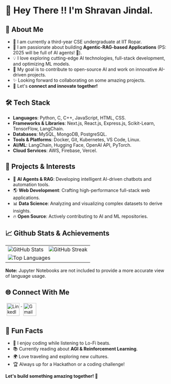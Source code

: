 # :wave: Hey There !! I'm Shravan Jindal.

## 🚀 About Me
- 🔭 I am currently a third-year CSE undergraduate at IIT Ropar.
- 🌱 I am passionate about building **Agentic-RAG-based Applications** (PS: 2025 will be full of AI agents! 🤖).
- 💡 I love exploring cutting-edge AI technologies, full-stack development, and optimizing ML models.
- 🎯 My goal is to contribute to open-source AI and work on innovative AI-driven projects.
- ✨ Looking forward to collaborating on some amazing projects.
- 🤝 Let's **connect and innovate together!**

## 🛠️ Tech Stack
- **Languages**: Python, C, C++, JavaScript, HTML, CSS.
- **Frameworks & Libraries**: Next.js, React.js, Express.js, Scikit-Learn, TensorFlow, LangChain.
- **Databases**: MySQL, MongoDB, PostgreSQL.
- **Tools & Platforms**: Docker, Git, Kubernetes, VS Code, Linux.
- **AI/ML**: LangChain, Hugging Face, OpenAI API, PyTorch.
- **Cloud Services**: AWS, Firebase, Vercel.

## 🎯 Projects & Interests
- 🤖 **AI Agents & RAG**: Developing intelligent AI-driven chatbots and automation tools.
- 🌎 **Web Development**: Crafting high-performance full-stack web applications.
- 📊 **Data Science**: Analyzing and visualizing complex datasets to derive insights.
- 🔥 **Open Source**: Actively contributing to AI and ML repositories.

## 📈 Github Stats & Achievements
<table align='center'>
  <tr>
    <td><img src="https://github-readme-stats.vercel.app/api?username=shravanjindal&include_all_commits=true&count_private=true&show_icons=true&line_height=20&title_color=7A7ADB&icon_color=2234AE&text_color=D3D3D3&bg_color=0,000000,130F40" alt="GitHub Stats" /></td>
    <td><img src="https://github-readme-streak-stats.herokuapp.com/?user=shravanjindal&theme=highcontrast" alt="GitHub Streak" /></td>
  </tr>
  <tr>
    <td colspan="2"><img src="https://github-readme-stats.vercel.app/api/top-langs/?username=shravanjindal&layout=compact&theme=highcontrast&hide=Jupyter%20Notebook" alt="Top Languages" /></td>
  </tr>
</table>

**Note:** Jupyter Notebooks are not included to provide a more accurate view of language usage.

## 🌐 Connect With Me
<p>
<a href="https://www.linkedin.com/in/shravan-jindal-23068327a/" target="_blank" rel="noopener noreferrer"> 
  <img src="https://cdn.exclaimer.com/Handbook%20Images/linkedin-icon_64x64.png" alt="LinkedIn" height="40" style="vertical-align:top; margin:4px">
</a>
<a href="mailto:2022csb1124@iitrpr.ac.in"> 
  <img src="https://img.icons8.com/color/48/000000/gmail-new.png" alt="Gmail" height="40" style="vertical-align:top; margin:4px">
</a>
</p>

## 🏅 Fun Facts
- 🎵 I enjoy coding while listening to Lo-Fi beats.
- 📚 Currently reading about **AGI & Reinforcement Learning**.
- 🌍 Love traveling and exploring new cultures.
- 🏆 Always up for a Hackathon or a coding challenge!

**Let's build something amazing together! 🚀**

